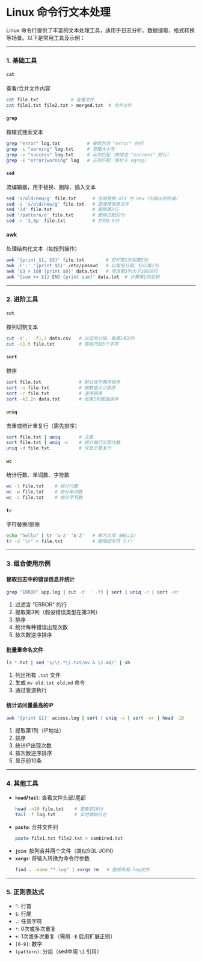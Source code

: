 # Linux 命令行文本处理

Linux 命令行提供了丰富的文本处理工具，适用于日志分析、数据提取、格式转换等场景。以下是常用工具及示例：

---

### **1. 基础工具**
#### **`cat`**  
查看/合并文件内容  
```bash
cat file.txt            # 查看文件
cat file1.txt file2.txt > merged.txt  # 合并文件
```

#### **`grep`**  
按模式搜索文本  
```bash
grep "error" log.txt          # 搜索包含 "error" 的行
grep -i "warning" log.txt     # 忽略大小写
grep -v "success" log.txt     # 反向匹配（排除含 "success" 的行）
grep -E "error|warning" log   # 正则匹配（等价于 egrep）
```

#### **`sed`**  
流编辑器，用于替换、删除、插入文本  
```bash
sed 's/old/new/g' file.txt      # 全局替换 old 为 new（仅输出到终端）
sed -i 's/old/new/g' file.txt   # 直接修改原文件
sed '2d' file.txt               # 删除第2行
sed '/pattern/d' file.txt       # 删除匹配的行
sed -n '3,5p' file.txt          # 打印3-5行
```

#### **awk**  
处理结构化文本（如按列操作）  
```bash
awk '{print $1, $3}' file.txt        # 打印第1列和第3列
awk -F':' '{print $1}' /etc/passwd   # 以冒号分隔，打印第1列
awk '$3 > 100 {print $0}' data.txt   # 筛选第3列大于100的行
awk '{sum += $1} END {print sum}' data.txt  # 计算第1列总和
```

---

### **2. 进阶工具**
#### **`cut`**  
按列切割文本  
```bash
cut -d',' -f1,3 data.csv   # 以逗号分隔，取第1和3列
cut -c1-5 file.txt         # 取每行前5个字符
```

#### **`sort`**  
排序  
```bash
sort file.txt              # 默认按字典序排序
sort -n file.txt           # 按数值大小排序
sort -r file.txt           # 逆序排序
sort -k2,2n data.txt       # 按第2列数值排序
```

#### **`uniq`**  
去重或统计重复行（需先排序）  
```bash
sort file.txt | uniq       # 去重
sort file.txt | uniq -c    # 统计每行出现次数
uniq -d file.txt           # 仅显示重复行
```

#### **`wc`**  
统计行数、单词数、字符数  
```bash
wc -l file.txt    # 统计行数
wc -w file.txt    # 统计单词数
wc -c file.txt    # 统计字节数
```

#### **`tr`**  
字符替换/删除  
```bash
echo "hello" | tr 'a-z' 'A-Z'   # 转为大写（HELLO）
tr -d '\r' < file.txt           # 删除回车符（\r）
```

---

### **3. 组合使用示例**
#### **提取日志中的错误信息并统计**  
```bash
grep "ERROR" app.log | cut -d' ' -f3 | sort | uniq -c | sort -nr
```
1. 过滤含 "ERROR" 的行  
2. 提取第3列（假设错误类型在第3列）  
3. 排序  
4. 统计每种错误出现次数  
5. 按次数逆序排序

#### **批量重命名文件**  
```bash
ls *.txt | sed 's/\(.*\).txt/mv & \1.md/' | sh
```
1. 列出所有 `.txt` 文件  
2. 生成 `mv old.txt old.md` 命令  
3. 通过管道执行

#### **统计访问量最高的IP**  
```bash
awk '{print $1}' access.log | sort | uniq -c | sort -nr | head -10
```
1. 提取第1列（IP地址）  
2. 排序  
3. 统计IP出现次数  
4. 按次数逆序排序  
5. 显示前10条

---

### **4. 其他工具**
- **`head`/`tail`**: 查看文件头部/尾部  
  ```bash
  head -n10 file.txt    # 查看前10行
  tail -f log.txt       # 实时跟踪日志
  ```
- **`paste`**: 合并文件列  
  ```bash
  paste file1.txt file2.txt > combined.txt
  ```
- **`join`**: 按列合并两个文件（类似SQL JOIN）  
- **`xargs`**: 将输入转换为命令行参数  
  ```bash
  find . -name "*.log" | xargs rm   # 删除所有.log文件
  ```

---

### **5. 正则表达式**
- `^`: 行首  
- `$`: 行尾  
- `.`: 任意字符  
- `*`: 0次或多次重复  
- `+`: 1次或多次重复（需用 `-E` 启用扩展正则）  
- `[0-9]`: 数字  
- `(pattern)`: 分组（sed中用 `\1` 引用）  
